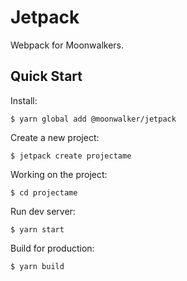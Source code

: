 # Jetpack

Webpack for Moonwalkers.

## Quick Start

Install:

```shell
$ yarn global add @moonwalker/jetpack
```

Create a new project:

```shell
$ jetpack create projectame
```

Working on the project:

```shell
$ cd projectame
```

Run dev server:

```shell
$ yarn start
```

Build for production:

```shell
$ yarn build
```
